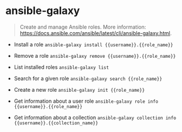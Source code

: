 # ansible-galaxy
> Create and manage Ansible roles.
> More information: <https://docs.ansible.com/ansible/latest/cli/ansible-galaxy.html>.

- Install a role
`ansible-galaxy install {{username}}.{{role_name}}`

- Remove a role
`ansible-galaxy remove {{username}}.{{role_name}}`

- List installed roles
`ansible-galaxy list`

- Search for a given role
`ansible-galaxy search {{role_name}}`

- Create a new role
`ansible-galaxy init {{role_name}}`

- Get information about a user role
`ansible-galaxy role info {{username}}.{{role_name}}`

- Get information about a collection
`ansible-galaxy collection info {{username}}.{{collection_name}}`
